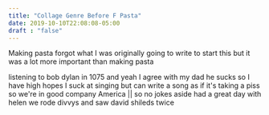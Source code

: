 ```yaml
---
title: "Collage Genre Before F Pasta"
date: 2019-10-10T22:08:08-05:00
draft : "false"
---
```


Making pasta forgot what I was originally going to write to start this but it was a lot more important than making pasta

listening to bob dylan in 1075 and yeah I agree with my dad he sucks so I have high hopes I suck at singing but can write a song as if it's taking a piss so we're in good company America
|| so no jokes aside had a great day with helen we rode divvys and saw david shileds twice


```

```
